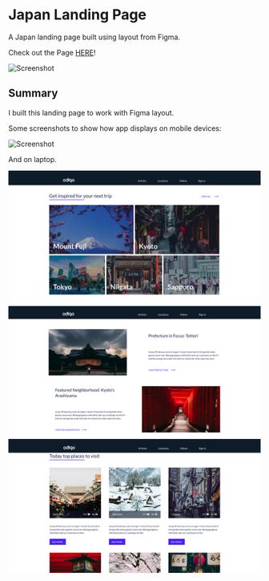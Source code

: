 # Japan Landing Page

A Japan landing page built using layout from Figma.

Check out the Page [HERE](https://star-wars-seven-pi.vercel.app/)!

![Screenshot](ReadmeImages/Laptop__Main-Page.png)

## Summary

I built this landing page to work with Figma layout.

Some screenshots to show how app displays on mobile devices:

![Screenshot](ReadmeImages/Phone.png)

And on laptop.

![Screenshot](ReadmeImages/Laptop__first-page.png)
![Screenshot](ReadmeImages/Laptop__second-page.png)
![Screenshot](ReadmeImages/Laptop__third-page.png)
